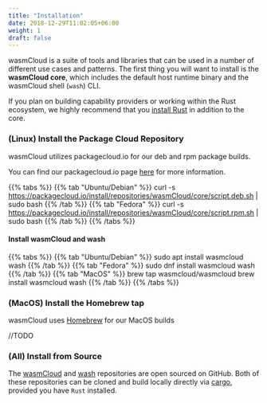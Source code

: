 ```yaml
---
title: "Installation"
date: 2018-12-29T11:02:05+06:00
weight: 1
draft: false
---
```


wasmCloud is a suite of tools and libraries that can be used in a number of different use cases and patterns. The first
thing you will want to install is the **wasmCloud core**, which includes the default host runtime binary and the wasmCloud shell (`wash`) CLI.

If you plan on building capability providers or working within the Rust ecosystem, we highly recommend that you [install Rust](https://www.rust-lang.org/tools/install) in addition to the core.

### (Linux) Install the Package Cloud Repository
wasmCloud utilizes packagecloud.io for our deb and rpm package builds.

You can find our packagecloud.io page [here](https://packagecloud.io/wasmCloud/core/) for more information.

{{% tabs %}}
   {{% tab "Ubuntu/Debian" %}}
    curl -s https://packagecloud.io/install/repositories/wasmCloud/core/script.deb.sh | sudo bash
   {{% /tab %}}
   {{% tab "Fedora" %}}
    curl -s https://packagecloud.io/install/repositories/wasmCloud/core/script.rpm.sh | sudo bash
   {{% /tab %}}
{{% /tabs %}}

#### Install wasmCloud and wash

{{% tabs %}}
   {{% tab "Ubuntu/Debian" %}}
    sudo apt install wasmcloud wash
   {{% /tab %}}
   {{% tab "Fedora" %}}
    sudo dnf install wasmcloud wash
   {{% /tab %}}
   {{% tab "MacOS" %}}
    brew tap wasmcloud/wasmcloud
    brew install wasmcloud wash
   {{% /tab %}}
{{% /tabs %}}

### (MacOS) Install the Homebrew tap
wasmCloud uses [Homebrew](https://brew.sh/) for our MacOS builds

//TODO

### (All) Install from Source
The [wasmCloud](https://github.com/wasmcloud/wasmcloud) and [wash](https://github.com/wasmcloud/wash) repositories are open sourced on GitHub. Both of these repositories can be cloned and build locally directly via [cargo](https://doc.rust-lang.org/cargo/), provided you have `Rust` installed.